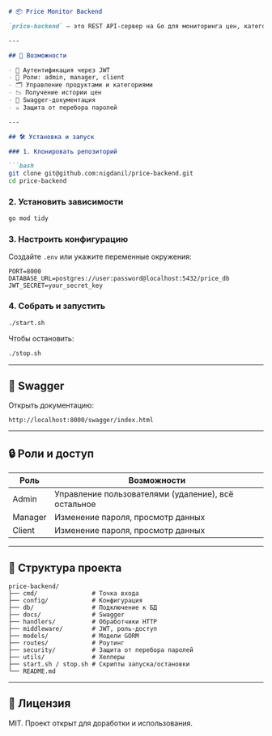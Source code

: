 ````markdown
# 📦 Price Monitor Backend

`price-backend` — это REST API-сервер на Go для мониторинга цен, категорий и продуктов. Проект поддерживает роли пользователей (admin, manager, client), JWT-аутентификацию, Swagger-документацию и защиту от перебора паролей.

---

## 🚀 Возможности

- 🔐 Аутентификация через JWT
- 👥 Роли: admin, manager, client
- 🗂️ Управление продуктами и категориями
- 📉 Получение истории цен
- 📄 Swagger-документация
- ⚔️ Защита от перебора паролей

---

## 🛠 Установка и запуск

### 1. Клонировать репозиторий

```bash
git clone git@github.com:nigdanil/price-backend.git
cd price-backend
````

### 2. Установить зависимости

```bash
go mod tidy
```

### 3. Настроить конфигурацию

Создайте `.env` или укажите переменные окружения:

```env
PORT=8000
DATABASE_URL=postgres://user:password@localhost:5432/price_db
JWT_SECRET=your_secret_key
```

### 4. Собрать и запустить

```bash
./start.sh
```

Чтобы остановить:

```bash
./stop.sh
```

---

## 📘 Swagger

Открыть документацию:

```
http://localhost:8000/swagger/index.html
```

---

## 🔒 Роли и доступ

| Роль    | Возможности                                         |
| ------- | --------------------------------------------------- |
| Admin   | Управление пользователями (удаление), всё остальное |
| Manager | Изменение пароля, просмотр данных                   |
| Client  | Изменение пароля, просмотр данных                   |

---

## 📁 Структура проекта

```
price-backend/
├── cmd/               # Точка входа
├── config/            # Конфигурация
├── db/                # Подключение к БД
├── docs/              # Swagger
├── handlers/          # Обработчики HTTP
├── middleware/        # JWT, роль-доступ
├── models/            # Модели GORM
├── routes/            # Роутинг
├── security/          # Защита от перебора паролей
├── utils/             # Хелперы
├── start.sh / stop.sh # Скрипты запуска/остановки
└── README.md
```

---

## 🤝 Лицензия

MIT. Проект открыт для доработки и использования.

```